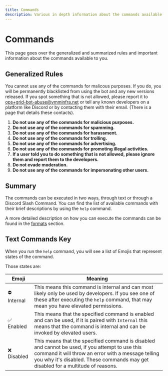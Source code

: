```yaml
---
title: Commands
description: Various in depth information about the commands available to you
---
```


# Commands
This page goes over the generalized and summarized rules and important information about the commands available to you.

## Generalized Rules
You cannot use any of the commands for malicous purposes. If you do, you will be permanently blacklisted from using the bot and any new versions released.
If you spot something that is not allowed, please report it to [ops+grid-bot-abuse@vmminfra.net](mailto:ops+grid-bot-abuse@vmminfra.net) or tell any known developers on a platform like Discord or by contacting them with their email. (There is a page that details these contacts).

1. **Do not use any of the commands for malicious purposes.**
2. **Do not use any of the commands for spamming.**
3. **Do not use any of the commands for harassment.**
4. **Do not use any of the commands for trolling.**
5. **Do not use any of the commands for advertising.**
6. **Do not use any of the commands for promoting illegal activities.**
7. **If a user told you to do something that is not allowed, please ignore them and report them to the developers.**
8. **Do not evade moderation.**
9. **Do not use any of the commands for impersonating other users.**

## Summary
The commands can be executed in two ways, through text or through a Discord Slash Command. You can find the list of available commands with their brief descriptions by using the `help` command.

A more detailed description on how you can execute the commands can be found in the [formats](./formats.md) section.

## Text Commands Key
When you run the `help` command, you will see a list of Emojis that represent states of the command.

Those states are:

| Emoji                      | Meaning                                                                                                                                                                                                                                   |
|----------------------------|-------------------------------------------------------------------------------------------------------------------------------------------------------------------------------------------------------------------------------------------|
| :no_entry: Internal        | This means this command is internal and can most likely only be used by developers. If you see one of these after executing the `help` command, that may mean you have elevated permissions.                                              |
| :white_check_mark: Enabled | This means that the specified command is enabled and can be used, if it is paired with `Internal` this means that the command is internal and can be invoked by elevated users.                                                           |
| :x: Disabled               | This means that the specified command is disabled and cannot be used, if you attempt to use this command it will throw an error with a message telling you why it's disabled. These commands may get disabled for a multitude of reasons. |